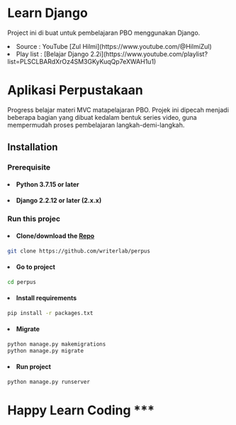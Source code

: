 # Learn Django

Project ini di buat untuk pembelajaran PBO menggunakan Django.

<li>Source : YouTube [Zul Hilmi](https://www.youtube.com/@HilmiZul)</li>
<li>Play list : [Belajar Django 2.2i](https://www.youtube.com/playlist?list=PLSCLBARdXrOz4SM3GKyKuqQp7eXWAH1u1)</li>

# Aplikasi Perpustakaan

Progress belajar materi MVC matapelajaran PBO. Projek ini dipecah menjadi beberapa bagian yang dibuat kedalam bentuk series video, guna mempermudah proses pembelajaran langkah-demi-langkah.

## Installation

### Prerequisite

#### <li>Python 3.7.15 or later</li>

#### <li>Django 2.2.12 or later (2.x.x)</li>

### Run this projec

#### <li>Clone/download the [Repo](https://github.com/writerlab/perpus#aplikasi-perpustakaan)</li>
 
```bash
git clone https://github.com/writerlab/perpus
```

#### <li>Go to project</li>
 
```bash
cd perpus
```

#### <li>Install requirements</li>
 
```bash
pip install -r packages.txt
```

#### <li>Migrate</li>
 
```bash
python manage.py makemigrations
python manage.py migrate
```

#### <li>Run project</li>
 
```bash
python manage.py runserver
```

# Happy Learn Coding ***
